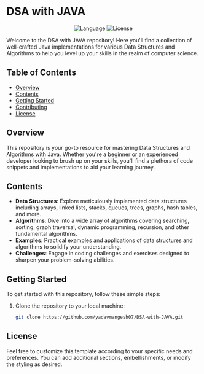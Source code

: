 # DSA with JAVA

<p align="center">
  <img src="https://img.shields.io/badge/language-Java-orange" alt="Language">
  <img src="https://img.shields.io/github/license/your-username/DSA-with-JAVA" alt="License">
</p>

Welcome to the DSA with JAVA repository! Here you'll find a collection of well-crafted Java implementations for various Data Structures and Algorithms to help you level up your skills in the realm of computer science.

## Table of Contents

- [Overview](#overview)
- [Contents](#contents)
- [Getting Started](#getting-started)
- [Contributing](#contributing)
- [License](#license)

## Overview

This repository is your go-to resource for mastering Data Structures and Algorithms with Java. Whether you're a beginner or an experienced developer looking to brush up on your skills, you'll find a plethora of code snippets and implementations to aid your learning journey.

## Contents

- **Data Structures**: Explore meticulously implemented data structures including arrays, linked lists, stacks, queues, trees, graphs, hash tables, and more.
- **Algorithms**: Dive into a wide array of algorithms covering searching, sorting, graph traversal, dynamic programming, recursion, and other fundamental algorithms.
- **Examples**: Practical examples and applications of data structures and algorithms to solidify your understanding.
- **Challenges**: Engage in coding challenges and exercises designed to sharpen your problem-solving abilities.

## Getting Started

To get started with this repository, follow these simple steps:

1. Clone the repository to your local machine:
   ```bash
   git clone https://github.com/yadavmangesh07/DSA-with-JAVA.git
## License


Feel free to customize this template according to your specific needs and preferences. You can add additional sections, embellishments, or modify the styling as desired.
